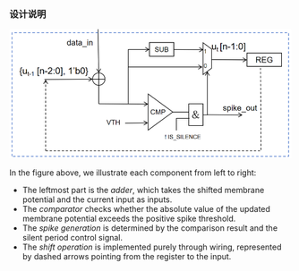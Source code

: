 ### 设计说明

<img src="./reference_design.png">

In the figure above, we illustrate each component from left to right:  
- The leftmost part is the _adder_, which takes the shifted membrane potential and the current input as inputs.  
- The _comparator_ checks whether the absolute value of the updated membrane potential exceeds the positive spike threshold.  
- The _spike generation_ is determined by the comparison result and the silent period control signal.  
- The _shift operation_ is implemented purely through wiring, represented by dashed arrows pointing from the register to the input.
